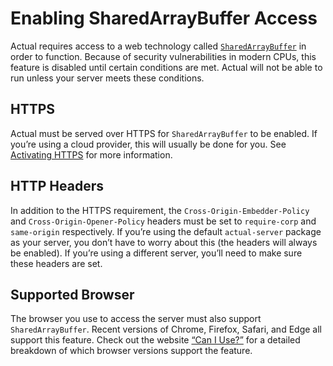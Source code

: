 # Enabling SharedArrayBuffer Access

Actual requires access to a web technology called [`SharedArrayBuffer`](https://developer.mozilla.org/en-US/docs/Web/JavaScript/Reference/Global_Objects/SharedArrayBuffer) in order to function. Because of security vulnerabilities in modern CPUs, this feature is disabled until certain conditions are met. Actual will not be able to run unless your server meets these conditions.

## HTTPS

Actual must be served over HTTPS for `SharedArrayBuffer` to be enabled. If you’re using a cloud provider, this will usually be done for you. See [Activating HTTPS](/Installing/HTTPS/) for more information.

## HTTP Headers

In addition to the HTTPS requirement, the `Cross-Origin-Embedder-Policy` and `Cross-Origin-Opener-Policy` headers must be set to `require-corp` and `same-origin` respectively. If you’re using the default `actual-server` package as your server, you don’t have to worry about this (the headers will always be enabled). If you’re using a different server, you’ll need to make sure these headers are set.

## Supported Browser

The browser you use to access the server must also support `SharedArrayBuffer`. Recent versions of Chrome, Firefox, Safari, and Edge all support this feature. Check out the website [“Can I Use?”](https://caniuse.com/sharedarraybuffer) for a detailed breakdown of which browser versions support the feature.
